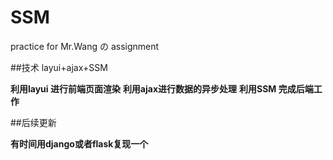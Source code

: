 # SSM
practice for Mr.Wang の assignment

##技术
layui+ajax+SSM


**利用layui 进行前端页面渲染**
**利用ajax进行数据的异步处理**
**利用SSM 完成后端工作**

##后续更新


**有时间用django或者flask复现一个**
